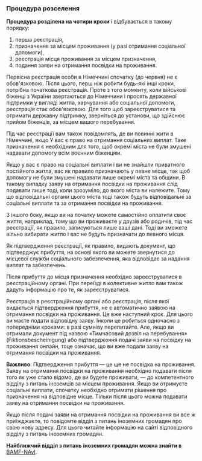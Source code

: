 ### Процедура розселення
**Процедура розділена на чотири кроки** і відбувається в такому порядку: 
1. перша реєстрація, 
2. призначення за місцем проживання (у разі отримання соціальної допомоги), 
3. реєстрація місця проживання за місцем призначення,
4. подання заяви на отримання посвідки на проживання.

Первісна реєстрація особи в Німеччині спочатку (до червня) не є обов'язковою. Після цього, перш ніж робити будь-які інші кроки, потрібна початкова реєстрація. Проте з того моменту, коли військові біженці з України звертаються до Німеччини і просять державної підтримки у вигляді житла, харчування або соціальної допомоги, реєстрація стає обов'язковою. Для того щоб зареєструватися та отримати державну підтримку, зверніться до установи, що здійснює прийом біженців, за місцем вашого перебування.

Під час реєстрації вам також повідомлять, де ви повинні жити в Німеччині, якщо У вас є право на отримання соціальних виплат. Таке призначення є необхідним для того, щоб окремі міста не були змушені надавати допомогу всім воєнним біженцям.

Якщо у вас є право на соціальні виплати і ви не знайшли приватного постійного житла, вас як правило призначають у певне місце, так щоб допомогу не були змушені надавати лише окремі міста та общини. В такому випадку заяву на отримання посвідки на проживання слід подавати лише тоді, коли зрозуміло, до якого міста ви належите. Тому що відповідальні органи цього міста тоді також будуть відповідальні за соціальні виплати та за отримання посвідки на проживання.

З іншого боку, якщо ви на початку можете самостійно оплатити своє життя, наприклад, тому що ви проживаєте у друзів або родичів, під час реєстрації, як правило, записуються лише ваші дані. Тоді ви зможете вільно вибирати житло і вас не будуть призначати до певного місця.

Як підтвердження реєстрації, як правило, видають документ, що підтверджує прибуття, на основі якого ви можете звернутися до місцевої служби соціального забезпечення, яка відповідає за надання виплат та забезпечень.

Після прибуття до місця призначення необхідно зареєструватися в реєстраційному органі. При переїзді в колективне житло вам також дадуть інформацію про те, як зареєструватися.

Реєстрація в реєстраційному органі або реєстрація, після якої видається підтвердження прибуття, не є автоматично заявою на отримання посвідки на проживання. Це вже наступний крок. Для цього ви маєте подати відповідну заяву. Інколи це робиться одночасно з попередніми кроками: в разі сумніву перепитайте. Але, якщо ви отримали документ під назвою «Тимчасовий дозвіл на перебування» (Fiktionsbescheinigung) або підтвердження подачі заяви на посвідку на проживання онлайн, тоце означає, що ви вже подали заяву на отримання посвідки на проживання. 

**Важливо**: Підтвердження прибуття — це ще не посвідка на проживання. Заяву на отримання посвідки на проживання необхідно подавати після того як уже стало відомо, де ви будете проживати, — до компетентного відділу з питань іноземців за місцем проживання. Якщо ви отримуєте соціальні виплати, спочатку необхідно отримати рішення про призначення на відповідне місце. Тільки після цього можна подавати заяву на отримання посвідки на проживання.

Якщо після подачі заяви на отримання посвідки на проживання ви все ж приїжджаєте, то повідомте відділ з питань іноземних громадян про свою нову адресу. Для цього читайте інформацію на сайті відповідного відділу з питань іноземних громадян.

**Найближчий відділ з питань іноземних громадян можна знайти в** [BAMF-NAvI](https://bamf-navi.bamf.de/en/).
